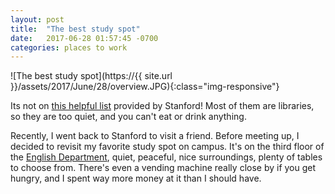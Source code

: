 ```yaml
---
layout: post
title:  "The best study spot"
date:   2017-06-28 01:57:45 -0700
categories: places to work
---
```


![The best study spot](https://{{ site.url }}/assets/2017/June/28/overview.JPG){:class="img-responsive"}

Its not on [this helpful list](http://library.stanford.edu/using/study) provided by Stanford!
Most of them are libraries, 
so they are too quiet, and you can't eat or drink anything.

Recently, I went back to Stanford to visit a friend. Before meeting up,
I decided to revisit my favorite study spot on campus.
It's on the third floor of the 
[English Department](https://english.stanford.edu/about/contact-and-location),
quiet, peaceful, nice surroundings, 
plenty of tables to choose from. 
There's even a vending machine really close by if you get hungry,
and I spent way more money at it than I should have.



